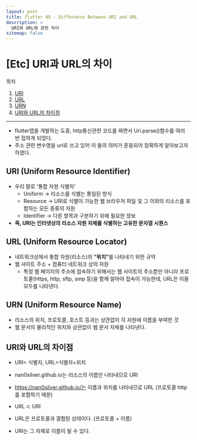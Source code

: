 ```yaml
---
layout: post
title: flutter 05 - Difference Between URI and URL
description: >
  URI와 URL에 관한 차이
sitemap: false
---
```


# [Etc] URI과 URL의 차이

목차

1. [URI](#uri-uniform-resource-identifier)
2. [URL](#url-uniform-resource-locator)
3. [URN](#urn-uniform-resource-name)
4. [URI와 URL의 차이점](#uri와-url의-차이점)

---

- flutter앱을 개발하는 도중, http통신관련 코드를 짜면서 Uri.parse()함수를 여러 번 접하게 되었다.
- 주소 관련 변수명을 url로 쓰고 있어 이 둘의 의미가 혼동되어 정확하게 알아보고자 하였다.

## URI (Uniform Resource Identifier)

- 우리 말로 '통합 자원 식별자'
  - Uniform -> 리소스를 식별는 통일된 방식
  - Resource -> URI로 식별이 가능한 웹 브라우저 파일 및 그 이외의 리소스를 포함하는 모든 종류의 자원
  - Identifier -> 다른 항목과 구분하기 위해 필요한 정보
- <strong> 즉, URI는 인터넷상의 리소스 자원 자체를 식별하는 고유한 문자열 시퀀스</strong>

## URL (Uniform Resource Locator)

- 네트워크상에서 통합 자원(리소스)의 <strong>“위치”</strong>를 나타내기 위한 규약
- 웹 사이트 주소 + 컴퓨터 네트워크 상의 자원
  - 특정 웹 페이지의 주소에 접속하기 위해서는 웹 사이트의 주소뿐만 아니라 프로토콜(https, http, sftp, smp 등)을 함께 알아야 접속이 가능한데, URL은 이들 모두를 나타낸다.

## URN (Uniform Resource Name)

- 리소스의 위치, 프로토콜, 호스트 등과는 상관없이 각 자원에 이름을 부여한 것
- 웹 문서의 물리적인 위치와 상관없이 웹 문서 자체를 나타낸다.

## URI와 URL의 차이점

- URI= 식별자, URL=식별자+위치
- nan0silver.github.io는 리소스의 이름만 나타내므로 URI
- https://nan0silver.github.io/는 이름과 위치를 나타내므로 URL (프로토콜 http를 포함하기 때문)

- URL ⊂ URI
- URL은 프로토콜과 결합된 상태이다. (프로토콜 + 이름)
- URI는 그 자체로 이름이 될 수 있다.
